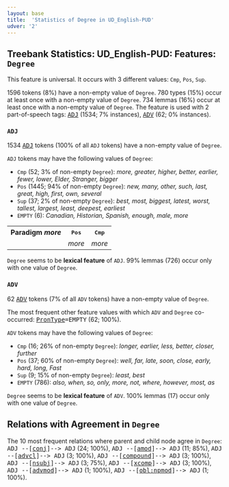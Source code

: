```yaml
---
layout: base
title:  'Statistics of Degree in UD_English-PUD'
udver: '2'
---
```


## Treebank Statistics: UD_English-PUD: Features: `Degree`

This feature is universal.
It occurs with 3 different values: `Cmp`, `Pos`, `Sup`.

1596 tokens (8%) have a non-empty value of `Degree`.
780 types (15%) occur at least once with a non-empty value of `Degree`.
734 lemmas (16%) occur at least once with a non-empty value of `Degree`.
The feature is used with 2 part-of-speech tags: <tt><a href="en_pud-pos-ADJ.html">ADJ</a></tt> (1534; 7% instances), <tt><a href="en_pud-pos-ADV.html">ADV</a></tt> (62; 0% instances).

### `ADJ`

1534 <tt><a href="en_pud-pos-ADJ.html">ADJ</a></tt> tokens (100% of all `ADJ` tokens) have a non-empty value of `Degree`.

`ADJ` tokens may have the following values of `Degree`:

* `Cmp` (52; 3% of non-empty `Degree`): <em>more, greater, higher, better, earlier, fewer, lower, Elder, Stranger, bigger</em>
* `Pos` (1445; 94% of non-empty `Degree`): <em>new, many, other, such, last, great, high, first, own, several</em>
* `Sup` (37; 2% of non-empty `Degree`): <em>best, most, biggest, latest, worst, tallest, largest, least, deepest, earliest</em>
* `EMPTY` (6): <em>Canadian, Historian, Spanish, enough, male, more</em>

<table>
  <tr><th>Paradigm <i>more</i></th><th><tt>Pos</tt></th><th><tt>Cmp</tt></th></tr>
  <tr><td><tt></tt></td><td><em>more</em></td><td><em>more</em></td></tr>
</table>

`Degree` seems to be **lexical feature** of `ADJ`. 99% lemmas (726) occur only with one value of `Degree`.

### `ADV`

62 <tt><a href="en_pud-pos-ADV.html">ADV</a></tt> tokens (7% of all `ADV` tokens) have a non-empty value of `Degree`.

The most frequent other feature values with which `ADV` and `Degree` co-occurred: <tt><a href="en_pud-feat-PronType.html">PronType</a></tt><tt>=EMPTY</tt> (62; 100%).

`ADV` tokens may have the following values of `Degree`:

* `Cmp` (16; 26% of non-empty `Degree`): <em>longer, earlier, less, better, closer, further</em>
* `Pos` (37; 60% of non-empty `Degree`): <em>well, far, late, soon, close, early, hard, long, Fast</em>
* `Sup` (9; 15% of non-empty `Degree`): <em>least, best</em>
* `EMPTY` (786): <em>also, when, so, only, more, not, where, however, most, as</em>

`Degree` seems to be **lexical feature** of `ADV`. 100% lemmas (17) occur only with one value of `Degree`.

## Relations with Agreement in `Degree`

The 10 most frequent relations where parent and child node agree in `Degree`:
<tt>ADJ --[<tt><a href="en_pud-dep-conj.html">conj</a></tt>]--> ADJ</tt> (24; 100%),
<tt>ADJ --[<tt><a href="en_pud-dep-amod.html">amod</a></tt>]--> ADJ</tt> (11; 85%),
<tt>ADJ --[<tt><a href="en_pud-dep-advcl.html">advcl</a></tt>]--> ADJ</tt> (3; 100%),
<tt>ADJ --[<tt><a href="en_pud-dep-compound.html">compound</a></tt>]--> ADJ</tt> (3; 100%),
<tt>ADJ --[<tt><a href="en_pud-dep-nsubj.html">nsubj</a></tt>]--> ADJ</tt> (3; 75%),
<tt>ADJ --[<tt><a href="en_pud-dep-xcomp.html">xcomp</a></tt>]--> ADJ</tt> (3; 100%),
<tt>ADJ --[<tt><a href="en_pud-dep-advmod.html">advmod</a></tt>]--> ADJ</tt> (1; 100%),
<tt>ADJ --[<tt><a href="en_pud-dep-obl-npmod.html">obl:npmod</a></tt>]--> ADJ</tt> (1; 100%).

